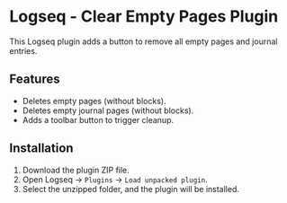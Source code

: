 # Logseq - Clear Empty Pages Plugin

This Logseq plugin adds a button to remove all empty pages and journal entries.

## Features

- Deletes empty pages (without blocks).
- Deletes empty journal pages (without blocks).
- Adds a toolbar button to trigger cleanup.

## Installation

1. Download the plugin ZIP file.
2. Open Logseq → `Plugins` → `Load unpacked plugin`.
3. Select the unzipped folder, and the plugin will be installed.
